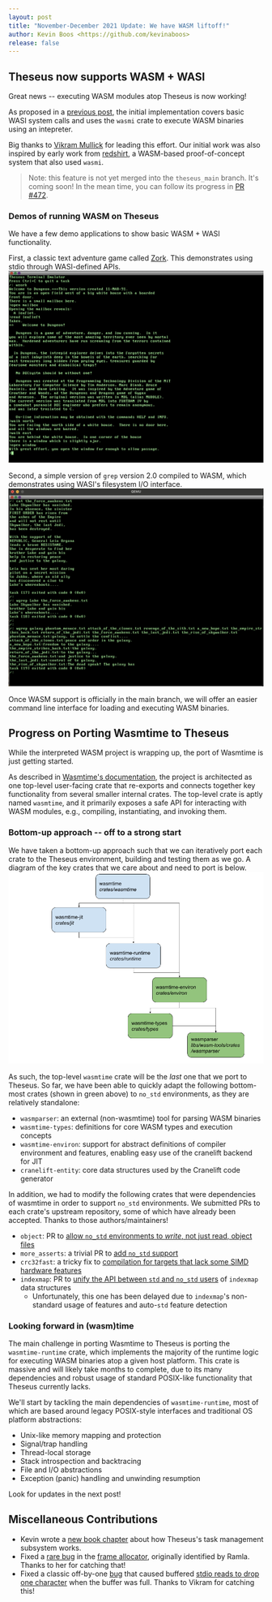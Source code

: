 ```yaml
---
layout: post
title: "November-December 2021 Update: We have WASM liftoff!"
author: Kevin Boos <https://github.com/kevinaboos>
release: false
---
```


## Theseus now supports WASM + WASI

Great news -- executing WASM modules atop Theseus is now working! 

As proposed in a [previous post](../../../2021/11/01/October-Update-WASM.html), the initial implementation covers basic WASI system calls and uses the `wasmi` crate to execute WASM binaries using an intepreter.

Big thanks to [Vikram Mullick](https://github.com/vikrammullick) for leading this effort. Our initial work was also inspired by early work from [redshirt](https://github.com/tomaka/redshirt), a WASM-based proof-of-concept system that also used `wasmi`.

> Note: this feature is not yet merged into the `theseus_main` branch. It's coming soon!
> In the mean time, you can follow its progress in [PR #472](https://github.com/theseus-os/Theseus/pull/472).


### Demos of running WASM on Theseus

We have a few demo applications to show basic WASM + WASI functionality. 

First, a classic text adventure game called [Zork](https://en.wikipedia.org/wiki/Zork#Zork_and_Dungeon). This demonstrates using stdio through WASI-defined APIs.
![zork](/images/2021-posts/wzork.png)

Second, a simple version of `grep` version 2.0 compiled to WASM, which demonstrates using WASI's filesystem I/O interface.
![grep](/images/2021-posts/wgrep.png)

Once WASM support is officially in the main branch, we will offer an easier command line interface for loading and executing WASM binaries.

## Progress on Porting Wasmtime to Theseus
While the interpreted WASM project is wrapping up, the port of Wasmtime is just getting started.

As described in [Wasmtime's documentation](https://docs.wasmtime.dev/contributing-architecture.html), the project is architected as one top-level user-facing crate that re-exports and connects together key functionality from several smaller internal crates.
The top-level crate is aptly named `wasmtime`, and it primarily exposes a safe API for interacting with WASM modules, e.g., compiling, instantiating, and invoking them.

### Bottom-up approach -- off to a strong start 
We have taken a bottom-up approach such that we can iteratively port each crate to the Theseus environment, building and testing them as we go.
A diagram of the key crates that we care about and need to port is below.
![diagram of wasmtime key crates](/images/2021-posts/wasmtime-crate-structure.png)

As such, the top-level `wasmtime` crate will be the *last* one that we port to Theseus.
So far, we have been able to quickly adapt the following bottom-most crates (shown in green above) to `no_std` environments, as they are relatively standalone:
* `wasmparser`: an external (non-wasmtime) tool for parsing WASM binaries
* `wasmtime-types`: definitions for core WASM types and execution concepts
* `wasmtime-environ`: support for abstract definitions of compiler environment and features, enabling easy use of the cranelift backend for JIT
* `cranelift-entity`: core data structures used by the Cranelift code generator  


In addition, we had to modify the following crates that were dependencies of wasmtime in order to support `no_std` environments. We submitted PRs to each crate's upstream repository, some of which have already been accepted. Thanks to those authors/maintainers!
* `object`: PR to [allow `no_std` environments to *write*, not just read, object files](https://github.com/gimli-rs/object/pull/400)
* `more_asserts`: a trivial PR to [add `no_std` support](https://github.com/thomcc/rust-more-asserts/pull/6)
* `crc32fast`: a tricky fix to [compilation for targets that lack some SIMD hardware features](https://github.com/srijs/rust-crc32fast/pull/22) 
* `indexmap`: PR to [unify the API between `std` and `no_std` users](https://github.com/bluss/indexmap/pull/207) of `indexmap` data structures
    * Unfortunately, this one has been delayed due to `indexmap`'s non-standard usage of features and auto-`std` feature detection


### Looking forward in (wasm)time
The main challenge in porting Wasmtime to Theseus is porting the `wasmtime-runtime` crate, which implements the majority of the runtime logic for executing WASM binaries atop a given host platform.
This crate is massive and will likely take months to complete, due to its many dependencies and robust usage of standard POSIX-like functionality that Theseus currently lacks.

We'll start by tackling the main dependencies of `wasmtime-runtime`, most of which are based around legacy POSIX-style interfaces and traditional OS platform abstractions:
* Unix-like memory mapping and protection
* Signal/trap handling 
* Thread-local storage
* Stack introspection and backtracing
* File and I/O abstractions 
* Exception (panic) handling and unwinding resumption 


Look for updates in the next post!


## Miscellaneous Contributions
* Kevin wrote a [new book chapter](https://www.theseus-os.com/Theseus/book/subsystems/task.html) about how Theseus's task management subsystem works.
* Fixed a [rare bug](https://github.com/theseus-os/Theseus/issues/451) in the [frame allocator](https://github.com/theseus-os/Theseus/pull/456), originally identified by Ramla. Thanks to her for catching that!
* Fixed a classic off-by-one [bug](https://github.com/theseus-os/Theseus/issues/473) that caused buffered [stdio reads to drop one character](https://github.com/theseus-os/Theseus/commit/983532ac6dc6d7ccd69faf5c62f38e3b9760c4d6) when the buffer was full. Thanks to Vikram for catching this!
